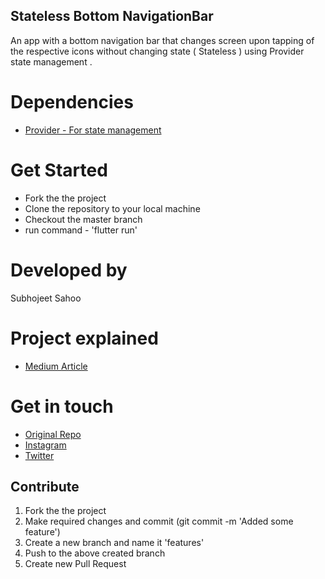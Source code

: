 ## Stateless Bottom NavigationBar

An app with a bottom navigation bar that changes screen upon tapping of the respective icons without changing state ( Stateless ) using Provider state management .

# Dependencies

* [Provider - For state management](https://pub.dev/packages/provider)

# Get Started

* Fork the the project
* Clone the repository to your local machine 
* Checkout the master branch 
* run command - 'flutter run' 

# Developed by

Subhojeet Sahoo

# Project explained

* [Medium Article](https://medium.com/@sahoosubhojeet/stateless-bottomnavigationbar-in-flutter-using-provider-state-management-ee49f343d5d1)

# Get in touch


* [Original Repo](https://github.com/Alpha17-2/stateless_bottom_navi)
* [Instagram](https://www.instagram.com/alpha__77__/)
* [Twitter](https://twitter.com/subhojeet_sahoo)

## Contribute

1. Fork the the project
2. Make required changes and commit (git commit -m 'Added some feature')
3. Create a new branch and name it 'features'
4. Push to the above created branch
5. Create new Pull Request
